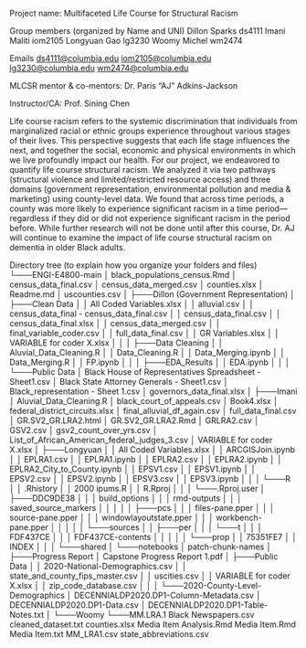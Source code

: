 Project name: Multifaceted Life Course for Structural Racism

Group members (organized by Name and UNI)
Dillon Sparks ds4111
Imani Maliti iom2105
Longyuan Gao lg3230
Woomy Michel wm2474

Emails
ds4111@columbia.edu
iom2105@columbia.edu
lg3230@columbia.edu
wm2474@columbia.edu

MLCSR mentor & co-mentors: Dr. Paris “AJ” Adkins-Jackson

Instructor/CA: Prof. Sining Chen

Life course racism refers to the systemic discrimination that individuals from marginalized racial or ethnic groups experience throughout various stages of their lives. This perspective suggests that each life stage influences the next, and together the social, economic and physical environments in which we live profoundly impact our health. For our project, we endeavored to quantify life course structural racism. We analyzed it via two pathways (structural violence and limited/restricted resource access) and three domains (government representation, environmental pollution and media & marketing) using county-level data. We found that across time periods, a county was more likely to experience significant racism in a time period—regardless if they did or did not experience significant racism in the period before. While further research will not be done until after this course, Dr. AJ will continue to examine the impact of life course structural racism on dementia in older Black adults.

Directory tree (to explain how you organize your folders and files)
└───ENGI-E4800-main
    │   black_populations_census.Rmd
    │   census_data_final.csv
    │   census_data_merged.csv
    │   counties.xlsx
    │   Readme.md
    │   uscounties.csv
    │
    ├───Dillon (Government Representation)
    │   ├───Clean Data
    │   │       All Coded Variables.xlsx
    │   │       alluvial.csv
    │   │       census_data_final - census_data_final.csv
    │   │       census_data_final.csv
    │   │       census_data_final.xlsx
    │   │       census_data_merged.csv
    │   │       final_variable_coder.csv
    │   │       full_data_final.csv
    │   │       GR Variables.xlsx
    │   │       VARIABLE for coder X.xlsx
    │   │
    │   ├───Data Cleaning
    │   │       Aluvial_Data_Cleaning.R
    │   │       Data_Cleaning.R
    │   │       Data_Merging.ipynb
    │   │       Data_Merging.R
    │   │       FP.ipynb
    │   │
    │   ├───EDA_Results
    │   │       EDA.ipynb
    │   │
    │   └───Public Data
    │           Black House of Representatives Spreadsheet - Sheet1.csv
    │           Black State Attorney Generals - Sheet1.csv
    │           Black_representation - Sheet 1.csv
    │           governors_data_final.xlsx
    │
    ├───Imani
    │       Aluvial_Data_Cleaning.R
    │       black_court_of_appeals.csv
    │       Book4.xlsx
    │       federal_district_circuits.xlsx
    │       final_alluvial_df_again.csv
    │       full_data_final.csv
    │       GR.SV2_GR.LRA2.html
    │       GR.SV2_GR.LRA2.Rmd
    │       GRLRA2.csv
    │       GSV2.csv
    │       gsv2_count_over_yrs.csv
    │       List_of_African_American_federal_judges_3.csv
    │       VARIABLE for coder X.xlsx
    │
    ├───Longyuan
    │   │   All Coded Variables.xlsx
    │   │   ARCGISJoin.ipynb
    │   │   EPLRA1.csv
    │   │   EPLRA1.ipynb
    │   │   EPLRA2.csv
    │   │   EPLRA2.ipynb
    │   │   EPLRA2_City_to_County.ipynb
    │   │   EPSV1.csv
    │   │   EPSV1.ipynb
    │   │   EPSV2.csv
    │   │   EPSV2.ipynb
    │   │   EPSV3.csv
    │   │   EPSV3.ipynb
    │   │
    │   └───R
    │       │   .Rhistory
    │       │   2000 ipums.R
    │       │   R.Rproj
    │       │
    │       └───.Rproj.user
    │           ├───DDC9DE38
    │           │   │   build_options
    │           │   │   rmd-outputs
    │           │   │   saved_source_markers
    │           │   │
    │           │   ├───pcs
    │           │   │       files-pane.pper
    │           │   │       source-pane.pper
    │           │   │       windowlayoutstate.pper
    │           │   │       workbench-pane.pper
    │           │   │
    │           │   └───sources
    │           │       ├───per
    │           │       │   └───t
    │           │       │           FDF437CE
    │           │       │           FDF437CE-contents
    │           │       │
    │           │       └───prop
    │           │               75351FE7
    │           │               INDEX
    │           │
    │           └───shared
    │               └───notebooks
    │                       patch-chunk-names
    │
    ├───Progress Report
    │       Capstone Progress Report 1.pdf
    │
    ├───Public Data
    │   │   2020-National-Demographics.csv
    │   │   state_and_county_fips_master.csv
    │   │   uscities.csv
    │   │   VARIABLE for coder X.xlsx
    │   │   zip_code_database.csv
    │   │
    │   └───2020-County-Level-Demographics
    │           DECENNIALDP2020.DP1-Column-Metadata.csv
    │           DECENNIALDP2020.DP1-Data.csv
    │           DECENNIALDP2020.DP1-Table-Notes.txt
    │
    └───Woomy
        └───MM.LRA.1
                Black Newspapers.csv
                cleaned_dataset.txt
                counties.xlsx
                Media Item Analysis.Rmd
                Media Item.Rmd
                Media Item.txt
                MM_LRA1.csv
                state_abbreviations.csv
